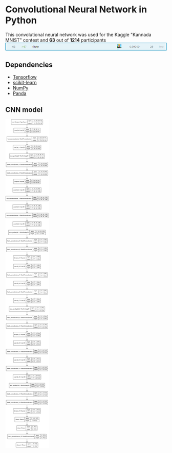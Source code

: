 # Convolutional Neural Network in Python
This convolutional neural network was used for the Kaggle "Kannada MNIST" contest and **63** out of **1214** participants
![](result_img/result.png)

## Dependencies
* [Tensorflow](https://www.tensorflow.org/)
* [scikit-learn](https://scikit-learn.org/stable/)
* [NumPy](https://numpy.org/)
* [Panda](https://pandas.pydata.org/)

## CNN model
![](model_img/cnn_model.png)

